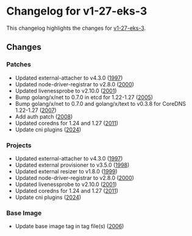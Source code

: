 # Changelog for v1-27-eks-3

This changelog highlights the changes for [v1-27-eks-3](https://github.com/aws/eks-distro/tree/v1-27-eks-3).

## Changes

### Patches
* Updated external-attacher to v4.3.0 ([1997](https://github.com/aws/eks-distro/pull/1997))
* Updated node-driver-registrar to v2.8.0 ([2000](https://github.com/aws/eks-distro/pull/2000))
* Updated livenessprobe to v2.10.0 ([2001](https://github.com/aws/eks-distro/pull/2001))
* Bump golang/x/net to 0.7.0 in etcd for 1.22-1.27 ([2005](https://github.com/aws/eks-distro/pull/2005))
* Bump golang/x/net to 0.7.0 and golang/x/text to v0.3.8 for CoreDNS 1.22-1.27 ([2007](https://github.com/aws/eks-distro/pull/2007))
* Add auth patch ([2008](https://github.com/aws/eks-distro/pull/2008))
* Updated coredns for 1.24 and 1.27 ([2011](https://github.com/aws/eks-distro/pull/2011))
* Update cni plugins ([2024](https://github.com/aws/eks-distro/pull/2024))

### Projects
* Updated external-attacher to v4.3.0 ([1997](https://github.com/aws/eks-distro/pull/1997))
* Updated external provisioner to v3.5.0 ([1998](https://github.com/aws/eks-distro/pull/1998))
* Updated external resizer to v1.8.0 ([1999](https://github.com/aws/eks-distro/pull/1999))
* Updated node-driver-registrar to v2.8.0 ([2000](https://github.com/aws/eks-distro/pull/2000))
* Updated livenessprobe to v2.10.0 ([2001](https://github.com/aws/eks-distro/pull/2001))
* Updated coredns for 1.24 and 1.27 ([2011](https://github.com/aws/eks-distro/pull/2011))
* Update cni plugins ([2024](https://github.com/aws/eks-distro/pull/2024))

### Base Image
* Update base image tag in tag file(s) ([2006](https://github.com/aws/eks-distro/pull/2006))

